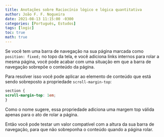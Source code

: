 ```yaml
---
title: Anotações sobre Raciocínio lógico e lógica quantitativa
author: João F. F. Nogueira
date: 2021-08-13 11:15:00 -0300
categories: [Português, Estudos]
tags: [logic]
toc: true
math: true
---
```


Se você tem uma barra de navegação na sua página marcada como `position: fixed;` no topo da tela, e você adiciona links internos para rolar a mesma página, você pode acabar com uma situação em que a barra de navegação sobrepõe o conteúdo da página. 

Para resolver isso você pode aplicar ao elemento de conteúdo que está sendo sobreposto a propriedade `scroll-margin-top`:

```css
section {
scroll-margin-top: 1em;
}
```

Como o nome sugere, essa propriedade adiciona uma margem top válida apenas para o ato de rolar a página.

Então você pode testar um valor compatível com a altura da sua barra de navegação, para que não sobreponha o conteúdo quando a página rolar.